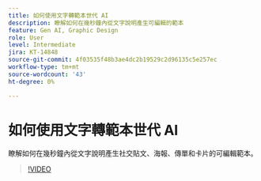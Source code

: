 ```yaml
---
title: 如何使用文字轉範本世代 AI
description: 瞭解如何在幾秒鐘內從文字說明產生可編輯的範本
feature: Gen AI, Graphic Design
role: User
level: Intermediate
jira: KT-14848
source-git-commit: 4f03535f48b3ae4dc2b19529c2d96135c5e257ec
workflow-type: tm+mt
source-wordcount: '43'
ht-degree: 0%

---
```


# 如何使用文字轉範本世代 AI

瞭解如何在幾秒鐘內從文字說明產生社交貼文、海報、傳單和卡片的可編輯範本。

>[!VIDEO](https://video.tv.adobe.com/v/3427022?quality=12&learn=on&hidetitle=true)
